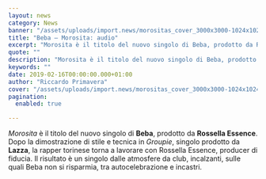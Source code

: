 ```yaml
---
layout: news
category: News
banner: "/assets/uploads/import.news/morositas_cover_3000x3000-1024x1024.jpg"
title: "Beba – Morosita: audio"
excerpt: "Morosita è il titolo del nuovo singolo di Beba, prodotto da Rossella Essence. Dopo la dimostrazione di stile e tecnica in Groupie, singolo prodotto da Lazza, la rapper torinese torna a lavorare con Rossella Essence, producer di fiducia. Il risultato è un singolo dalle atmosfere da club, incalzanti, sulle quali Beba non si risparmia, tra [&hellip"
quote: ""
description: "Morosita è il titolo del nuovo singolo di Beba, prodotto da Rossella Essence. Dopo la dimostrazione di stile e tecnica in Groupie, singolo prodotto da Lazza, la rapper torinese torna a lavorare con Rossella Essence, producer di fiducia. Il risultato è un singolo dalle atmosfere da club, incalzanti, sulle quali Beba non si risparmia, tra [&hellip"
keywords: ""
date: 2019-02-16T00:00:00.000+01:00
author: "Riccardo Primavera"
cover: "/assets/uploads/import.news/morositas_cover_3000x3000-1024x1024.jpg"
pagination:
  enabled: true

---
```


_Morosita_ è il titolo del nuovo singolo di **Beba**, prodotto da **Rossella Essence**. Dopo la dimostrazione di stile e tecnica in _Groupie_, singolo prodotto da **Lazza**, la rapper torinese torna a lavorare con Rossella Essence, producer di fiducia. Il risultato è un singolo dalle atmosfere da club, incalzanti, sulle quali Beba non si risparmia, tra autocelebrazione e incastri.